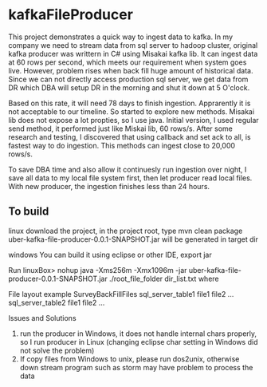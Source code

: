 # kafkaFileProducer

This project demonstrates a quick way to ingest data to kafka. In my company we need to stream data from sql server to hadoop cluster, original kafka producer was writtern in C# using Misakai kafka lib. It can ingest data at 60 rows per second, which meets our requirement when system goes live. However, problem rises when back fill huge amount of historical data. Since we can not directly access production sql server, we get data from DR which DBA will setup DR in the morning and shut it down at 5 O'clock.

Based on this rate, it will need 78 days to finish ingestion. Apprarently it is not acceptable to our timeline. So started to explore new methods. Misakai lib does not expose a lot propties, so I use java. Initial version, I used regular send method, it performed just like Miskai lib, 60 rows/s. After some research and testing, I discovered that using callback and set ack to all, is fastest way to do ingestion. This methods can ingest close to 20,000 rows/s. 

To save DBA time and also allow it continuesly run ingestion over night, I save all data to my local file system first, then let producer read local files. With new producer, the ingestion finishes less than 24 hours.

<h2>To build</h2>
linux
download the project, in the project root, type
mvn clean package
uber-kafka-file-producer-0.0.1-SNAPSHOT.jar will be generated in target dir

windows
You can build it using eclipse or other IDE, export jar

Run
linuxBox> nohup java -Xms256m -Xmx1096m -jar uber-kafka-file-producer-0.0.1-SNAPSHOT.jar ./root_file_folder dir_list.txt
where 

File layout example
SurveyBackFillFiles
   sql_server_table1
     file1
     file2
     ...
   sql_server_table2
     file1
     file2
   ...

Issues and Solutions
1. run the producer in Windows, it does not handle internal chars properly, so I run producer in Linux (changing eclipse char setting in Windows did not solve the problem)
2. If copy files from Windows to unix, please run dos2unix, otherwise down stream program such as storm may have problem to process the data
